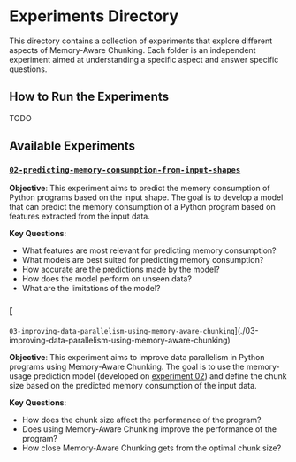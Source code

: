 # Experiments Directory

This directory contains a collection of experiments that explore different aspects of Memory-Aware Chunking.
Each folder is an independent experiment aimed at understanding a specific aspect and answer specific questions.

## How to Run the Experiments

TODO

## Available Experiments

### [`02-predicting-memory-consumption-from-input-shapes`](./02-predicting-memory-consumption-from-input-shapes)

**Objective**:
This experiment aims to predict the memory consumption of Python programs based on the input shape.
The goal is to develop a model that can predict the memory consumption of a Python program based on features extracted
from the input data.

**Key Questions**:

- What features are most relevant for predicting memory consumption?
- What models are best suited for predicting memory consumption?
- How accurate are the predictions made by the model?
- How does the model perform on unseen data?
- What are the limitations of the model?

### [
`03-improving-data-parallelism-using-memory-aware-chunking`](./03-improving-data-parallelism-using-memory-aware-chunking)

**Objective**:
This experiment aims to improve data parallelism in Python programs using Memory-Aware Chunking.
The goal is to use the memory-usage prediction model (developed
on [experiment 02](./02-predicting-memory-consumption-from-input-shapes)) and define the chunk size based on the
predicted memory consumption of the input data.

**Key Questions**:

- How does the chunk size affect the performance of the program?
- Does using Memory-Aware Chunking improve the performance of the program?
- How close Memory-Aware Chunking gets from the optimal chunk size?